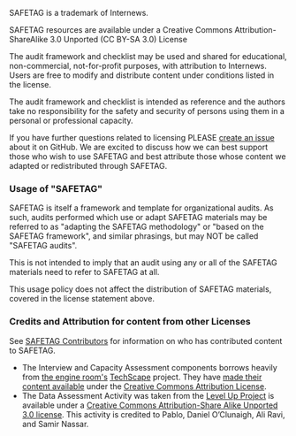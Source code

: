 SAFETAG is a trademark of Internews.

SAFETAG resources are available under a Creative Commons Attribution-ShareAlike 3.0 Unported (CC BY-SA 3.0) License

The audit framework and checklist may be used and shared for educational, non-commercial, not-for-profit purposes, with attribution to Internews. Users are free to modify and distribute content under conditions listed in the license.

The audit framework and checklist is intended as reference and the authors take no responsibility for the safety and security of persons using them in a personal or professional capacity.

If you have further questions related to licensing PLEASE [create an issue](https://github.com/SAFETAG/SAFETAG/issues) about it on GitHub. We are excited to discuss how we can best support those who wish to use SAFETAG and best attribute those whose content we adapted or redistributed through SAFETAG.

### Usage of "SAFETAG"

SAFETAG is itself a framework and template for organizational audits.  As such, audits performed which use or adapt SAFETAG materials may be referred to as "adapting the SAFETAG methodology" or "based on the SAFETAG framework", and similar phrasings, but may NOT be called "SAFETAG audits".

This is not intended to imply that an audit using any or all of the SAFETAG materials need to refer to SAFETAG at all.

This usage policy does not affect the distribution of SAFETAG materials, covered in the license statement above.

### Credits and Attribution for content from other Licenses

See [SAFETAG Contributors](https://github.com/SAFETAG/SAFETAG/graphs/contributors) for information on who has contributed content to SAFETAG.

* The Interview and Capacity Assessment components borrows heavily from [the engine room's](https://www.theengineroom.org) [TechScape](https://www.theengineroom.org/projects/techscape/) project. They have [made their content available](https://www.theengineroom.org/attribution-policy/) under the [Creative Commons Attribution License](https://creativecommons.org/licenses/by/3.0/us/).
* The Data Assessment Activity was taken from the [Level Up Project](https://level-up.cc) is available under a [Creative Commons Attribution-Share Alike Unported 3.0 license](https://creativecommons.org/licenses/by-sa/3.0/). This activity is credited to Pablo, Daniel O’Clunaigh, Ali Ravi, and Samir Nassar.